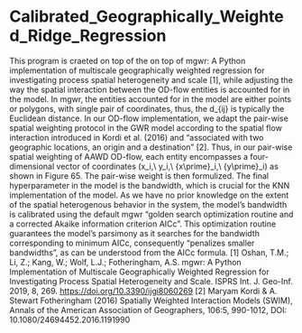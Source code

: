 # Calibrated_Geographically_Weighted_Ridge_Regression
This program is craeted on top of the on top of mgwr: A Python implementation of multiscale geographically weighted regression for investigating process spatial heterogeneity and scale [1], while adjusting the way the spatial interaction between the OD-flow entities is accounted for in the model. In mgwr, the entities accounted for in the model are either points or polygons, with single pair of coordinates, thus, the d_{ij} is typically the Euclidean distance. In our OD-flow implementation, we adapt the pair-wise spatial weighting protocol in the GWR model according to the spatial flow interaction introduced in Kordi et al. (2016) and “associated with two geographic locations, an origin and a destination” [2]. Thus, in our pair-wise spatial weighting of AAWD OD-flow, each entity encompasses a four-dimensional vector of coordinates (x_i,\ y_i,\ {x\prime}_i,\ {y\prime}_i) as shown in Figure 65. The pair-wise weight is then formulized. The final hyperparameter in the model is the bandwidth, which is crucial for the KNN implementation of the model. As we have no prior knowledge on the extent of the spatial heterogenous behavior in the system, the model’s bandwidth is calibrated using the default mgwr “golden search optimization routine and a corrected Akaike information criterion AICc”. This optimization routine guarantees the model’s parsimony as it searches for the bandwidth corresponding to minimum AICc, consequently “penalizes smaller bandwidths”, as can be understood from the AICc formula.
[1] Oshan, T.M.; Li, Z.; Kang, W.; Wolf, L.J.; Fotheringham, A.S. mgwr: A Python Implementation of Multiscale Geographically Weighted Regression for Investigating Process Spatial Heterogeneity and Scale. ISPRS Int. J. Geo-Inf. 2019, 8, 269. https://doi.org/10.3390/ijgi8060269
[2]  Maryam Kordi & A. Stewart Fotheringham (2016) Spatially Weighted Interaction Models (SWIM), Annals of the American Association of Geographers, 106:5, 990-1012, DOI: 10.1080/24694452.2016.1191990 
